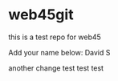 # web45git
this is a test repo for web45


Add your name below: 
David S

another change test test test